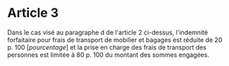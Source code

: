 # Article 3

Dans le cas visé au paragraphe d de l'article 2 ci-dessus, l'indemnité forfaitaire pour frais de transport de mobilier et bagages est réduite de 20 p. 100 [*pourcentage*] et la prise en charge des frais de transport des personnes est limitée à 80 p. 100 du montant des sommes engagées.
